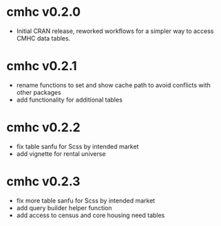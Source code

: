 # cmhc v0.2.0

* Initial CRAN release, reworked workflows for a simpler way to access CMHC data tables.

# cmhc v0.2.1

* rename functions to set and show cache path to avoid conflicts with other packages
* add functionality for additional tables

# cmhc v0.2.2

* fix table sanfu for Scss by intended market
* add vignette for rental universe

# cmhc v0.2.3

* fix more table sanfu for Scss by intended market
* add query builder helper function
* add access to census and core housing need tables
